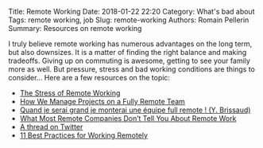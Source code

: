 Title: Remote Working
Date: 2018-01-22 22:20
Category: What's bad about
Tags: remote working, job
Slug: remote-working
Authors: Romain Pellerin
Summary: Resources on remote working

I truly believe remote working has numerous advantages on the long term, but also downsizes. It is a matter of finding the right balance and making tradeoffs. Giving up on commuting is awesome, getting to see your family more as well. But pressure, stress and bad working conditions are things to consider... Here are a few resources on the topic:

- [The Stress of Remote Working](https://hackernoon.com/the-stress-of-remote-working-38be5bdcf4da)
- [How We Manage Projects on a Fully Remote Team](https://blog.doist.com/how-we-manage-projects-on-a-fully-remote-team-7cabed2b03d9)
- [Quand je serai grand je monterai une équipe full remote ! (Y. Brissaud)](https://www.youtube.com/watch?v=gSPVP0Bi7qA)
- [What Most Remote Companies Don’t Tell You About Remote Work](https://blog.doist.com/mental-health-and-remote-work-1b77616f6945)
- [A thread on Twitter](https://twitter.com/amix3k/status/1103740848519434240)
- [11 Best Practices for Working Remotely](https://usefyi.com/remote-work-best-practices/)
